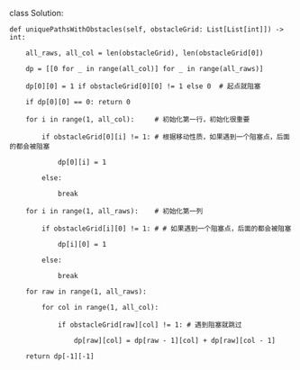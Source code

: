 class Solution:

    def uniquePathsWithObstacles(self, obstacleGrid: List[List[int]]) -> int:

        all_raws, all_col = len(obstacleGrid), len(obstacleGrid[0])

        dp = [[0 for _ in range(all_col)] for _ in range(all_raws)]

        dp[0][0] = 1 if obstacleGrid[0][0] != 1 else 0  # 起点就阻塞

        if dp[0][0] == 0: return 0

        for i in range(1, all_col):     # 初始化第一行，初始化很重要

            if obstacleGrid[0][i] != 1: # 根据移动性质，如果遇到一个阻塞点，后面的都会被阻塞

                dp[0][i] = 1

            else:

                break

        for i in range(1, all_raws):    # 初始化第一列

            if obstacleGrid[i][0] != 1: # # 如果遇到一个阻塞点，后面的都会被阻塞

                dp[i][0] = 1

            else:

                break

        for raw in range(1, all_raws):

            for col in range(1, all_col):

                if obstacleGrid[raw][col] != 1: # 遇到阻塞就跳过

                    dp[raw][col] = dp[raw - 1][col] + dp[raw][col - 1]

        return dp[-1][-1]


